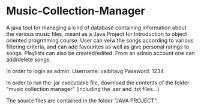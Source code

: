 Music-Collection-Manager
========================
A java tool for managing a kind of database containing information about the various music files, meant as a  Java Project for Introduction to object oriented progrmming course. 
User can veiw the songs according to various filtering criteria, and can add favourites as well as give personal ratings to songs. Playlists can also be created/edited. From an admin account one can add/delete songs.

In order to login as admin:
Username: vaibhavg
Password: 1234

In order to run the .jar executable file, download the contents of the folder "music collection manager" (including the .ser and .txt files...)

The source files are contained in the folder "JAVA PROJECT".
